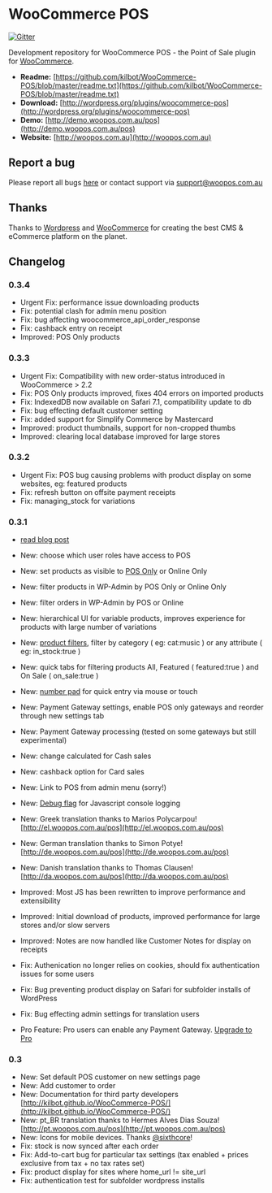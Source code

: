 # WooCommerce POS #

[![Gitter](https://badges.gitter.im/Join%20Chat.svg)](https://gitter.im/kilbot/WooCommerce-POS?utm_source=badge&utm_medium=badge&utm_campaign=pr-badge&utm_content=badge)

Development repository for WooCommerce POS - the Point of Sale plugin for [WooCommerce](woothemes.com/woocommerce/).

* **Readme:** [https://github.com/kilbot/WooCommerce-POS/blob/master/readme.txt](https://github.com/kilbot/WooCommerce-POS/blob/master/readme.txt)
* **Download:** [http://wordpress.org/plugins/woocommerce-pos](http://wordpress.org/plugins/woocommerce-pos)
* **Demo:** [http://demo.woopos.com.au/pos](http://demo.woopos.com.au/pos)
* **Website:** [http://woopos.com.au](http://woopos.com.au)

## Report a bug ##

Please report all bugs [here](https://github.com/kilbot/WooCommerce-POS/issues) or contact support via [support@woopos.com.au](mailto:support@woopos.com.au)

## Thanks ##

Thanks to [Wordpress](http://wordpress.org) and [WooCommerce](http://woothemes.com/woocommerce/) for creating the best CMS & eCommerce platform on the planet.

## Changelog ##

### 0.3.4 ###
* Urgent Fix: performance issue downloading products
* Fix: potential clash for admin menu position
* Fix: bug affecting woocommerce_api_order_response
* Fix: cashback entry on receipt
* Improved: POS Only products

### 0.3.3 ###
* Urgent Fix: Compatibility with new order-status introduced in WooCommerce > 2.2
* Fix: POS Only products improved, fixes 404 errors on imported products
* Fix: IndexedDB now available on Safari 7.1, compatibility update to db
* Fix: bug effecting default customer setting
* Fix: added support for Simplify Commerce by Mastercard
* Improved: product thumbnails, support for non-cropped thumbs
* Improved: clearing local database improved for large stores

### 0.3.2 ###
* Urgent Fix: POS bug causing problems with product display on some websites, eg: featured products
* Fix: refresh button on offsite payment receipts
* Fix: managing_stock for variations

### 0.3.1 ###
* [read blog post](http://woopos.com.au/2014/08/version-0-3-1-released/)
* New: choose which user roles have access to POS
* New: set products as visible to [POS Only](http://woopos.com.au/docs/pos-only-products/) or Online Only
* New: filter products in WP-Admin by POS Only or Online Only
* New: filter orders in WP-Admin by POS or Online
* New: hierarchical UI for variable products, improves experience for products with large number of variations
* New: [product filters](http://woopos.com.au/docs/product-searching-filtering/), filter by category ( eg: cat:music ) or any attribute ( eg: in_stock:true )
* New: quick tabs for filtering products All, Featured ( featured:true ) and On Sale ( on_sale:true )
* New: [number pad](http://woopos.com.au/docs/number-pads/) for quick entry via mouse or touch
* New: Payment Gateway settings, enable POS only gateways and reorder through new settings tab
* New: Payment Gateway processing (tested on some gateways but still experimental)
* New: change calculated for Cash sales
* New: cashback option for Card sales
* New: Link to POS from admin menu (sorry!)
* New: [Debug flag](http://woopos.com.au/docs/debugging/) for Javascript console logging
* New: Greek translation thanks to Marios Polycarpou! [http://el.woopos.com.au/pos](http://el.woopos.com.au/pos)
* New: German translation thanks to Simon Potye! [http://de.woopos.com.au/pos](http://de.woopos.com.au/pos)
* New: Danish translation thanks to Thomas Clausen! [http://da.woopos.com.au/pos](http://da.woopos.com.au/pos)
* Improved: Most JS has been rewritten to improve performance and extensibility
* Improved: Initial download of products, improved performance for large stores and/or slow servers
* Improved: Notes are now handled like Customer Notes for display on receipts
* Fix: Authenication no longer relies on cookies, should fix authentication issues for some users
* Fix: Bug preventing product display on Safari for subfolder installs of WordPress
* Fix: Bug effecting admin settings for translation users

* Pro Feature: Pro users can enable any Payment Gateway. [Upgrade to Pro](http://woopos.com.au/pro)

### 0.3 ###
* New: Set default POS customer on new settings page
* New: Add customer to order
* New: Documentation for third party developers [http://kilbot.github.io/WooCommerce-POS/](http://kilbot.github.io/WooCommerce-POS/)
* New: pt_BR translation thanks to Hermes Alves Dias Souza! [http://pt.woopos.com.au/pos](http://pt.woopos.com.au/pos)
* New: Icons for mobile devices. Thanks [@sixthcore](https://github.com/kilbot/WooCommerce-POS/issues/11)!
* Fix: stock is now synced after each order
* Fix: Add-to-cart bug for particular tax settings (tax enabled + prices exclusive from tax + no tax rates set)
* Fix: product display for sites where home_url != site_url
* Fix: authentication test for subfolder wordpress installs